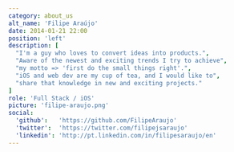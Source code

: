 ```yaml
---
category: about_us
alt_name: 'Filipe Araújo'
date: 2014-01-21 22:00
position: 'left'
description: [
  "I'm a guy who loves to convert ideas into products.",
  "Aware of the newest and exciting trends I try to achieve",
  "my motto => 'first do the small things right'.",
  "iOS and web dev are my cup of tea, and I would like to",
  "share that knowledge in new and exciting projects."
]
role: 'Full Stack / iOS'
picture: 'filipe-araujo.png'
social:
  'github':   'https://github.com/FilipeAraujo'
  'twitter':  'https://twitter.com/filipejsaraujo'
  'linkedin': 'http://pt.linkedin.com/in/filipesaraujo/en'
---
```

